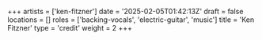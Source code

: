 +++
artists = ['ken-fitzner']
date = '2025-02-05T01:42:13Z'
draft = false
locations = []
roles = ['backing-vocals', 'electric-guitar', 'music']
title = 'Ken Fitzner'
type = 'credit'
weight = 2
+++
